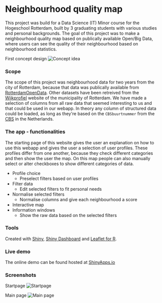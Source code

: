 # Neighbourhood quality map
This project was build for a Data Science (IT) Minor course for the Hogeschool Rotterdam, built by 3 graduating students with various studies and personal backgrounds. The goal of this project was to make a neighbourhood quality map based on publically available Open/Big Data, where users can see the quality of their neighbourhood based on neighbourhood statistics. 

First concept design
![Concept idea](https://drive.google.com/uc?export=download&id=0B-nqiYFaJ3yOUWQ0dDB1UGV3TGc)

### Scope
The scope of this project was neighbourhood data for two years from the city of Rotterdam, because that data was publically available from [RotterdamOpenData](http://rotterdamopendata.nl/dataset). Other datasets have been retreived from the [Wijkprofiel](http://wijkprofiel.rotterdam.nl/nl/2016/rotterdam) website of the municipality of Rotterdam. We have made a selection of columns from all  raw data that seemed interesting to us and that could be used in our webapp. In theory any column of structured data could be loaded, as long as they're based on the `CBSbuurtnummer` from the [CBS](https://www.cbs.nl/nl-nl/dossier/nederland-regionaal/geografische%20data/wijk-en-buurtkaart-2013) in the Netherlands.

### The app - functionalities
The starting page of this website gives the user an explanation on how to use this webapp and gives the user a selection of user profiles. These profiles differ from one another, because they check different categories and then show the user the map.
On this map people can also manually select or alter checkboxes to show different categories of data. 

- Profile choice
  - Preselect filters based on user profiles
- Filter data
  - Edit selected filters to fit personal needs
- Normalise selected filters
  - Normalise columns and give each neighbourhood a score
- Interactive map
- Information windows
  - Show the raw data based on the selected filters

### Tools
Created with [Shiny](https://shiny.rstudio.com/), [Shiny Dashboard](https://rstudio.github.io/shinydashboard/) and [Leaflet for R](https://rstudio.github.io/leaflet/).

### Live demo
The online demo can be found hosted at [ShinyApps.io](https://amaurits.shinyapps.io/Neighbourhood_quality_map/)

### Screenshots
Startpage
![Startpage](https://drive.google.com/uc?export=download&id=0B-nqiYFaJ3yOdHUxMlh4V3d6OWc)

Main page
![Main page](https://drive.google.com/uc?export=download&id=0B-nqiYFaJ3yOMENDeWNpaTRoUVk)
